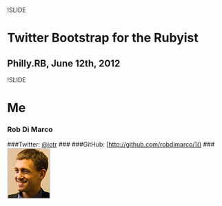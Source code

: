 !SLIDE 
# Twitter Bootstrap for the Rubyist #
## Philly.RB, June 12th, 2012 ##

!SLIDE

# Me #
### Rob Di Marco ###
###Twitter: [@iotr](http://www.twitter.com/iotr) ###
###GitHub: [http://github.com/robdimarco/]() ###
![Rob Di Marco](dimarco.jpg)
